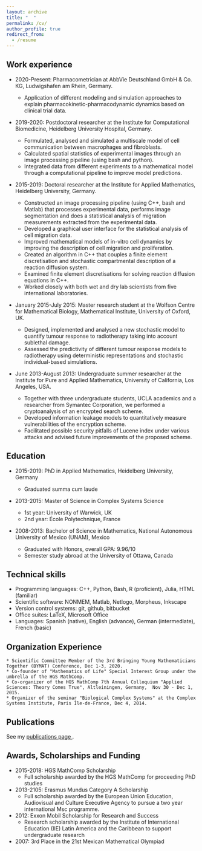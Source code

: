 ```yaml
---
layout: archive
title: "  "
permalink: /cv/
author_profile: true
redirect_from:
  - /resume
---
```


## Work experience

* 2020-Present: Pharmacometrician at AbbVie Deutschland GmbH & Co. KG, Ludwigshafen am Rhein, Germany.
	* Application of different modeling and simulation approaches to explain pharmacokinetic-pharmacodynamic dynamics based on clinical trial data.

* 2019-2020: Postdoctoral researcher at the Institute for Computational Biomedicine, Heidelberg University Hospital, Germany.
	* Formulated, analysed and simulated a multiscale model of cell communication between macrophages and fibroblasts. 
	* Calculated spatial statistics of experimental images through an image processing pipeline (using bash and python). 
	* Integrated data from different experiments to a mathematical model through a computational pipeline to improve model predictions.

* 2015-2019: Doctoral researcher at the Institute for Applied Mathematics, Heidelberg University, Germany.
	* Constructed an image processing pipeline (using C++, bash and Matlab) that processes experimental data, performs image segmentation and does a statistical analysis of migration measurements extracted from the experimental data.
	* Developed a graphical user interface for the statistical analysis of cell migration data.
	* Improved mathematical models of in-vitro cell dynamics by improving the description of cell migration and proliferation. 
	* Created an algorithm  in C++ that couples a finite element discretisation and stochastic compartmental description of a reaction diffusion system.
	* Examined finite element discretisations for solving reaction diffusion equations in C++.
	* Worked closely with both wet and dry lab scientists from five international laboratories. 

* January 2015-July 2015: Master research student at the Wolfson Centre for Mathematical Biology, Mathematical Institute, University of Oxford, UK.
	* Designed, implemented and analysed a new stochastic model to quantify tumour response to radiotherapy taking into account sublethal damage.
	* Assessed the predictivity of different tumour response models to radiotherapy using deterministic representations and stochastic individual-based simulations. 

* June 2013-August 2013: Undergraduate summer researcher at the Institute for Pure and Applied Mathematics, University of California, Los Angeles, USA.
	* Together with three undergraduate students, UCLA academics and a researcher from Symantec Corporation, we performed a cryptoanalysis of an encrypted search scheme.
	* Developed information leakage models to quantitatively measure vulnerabilities of the encryption scheme.
	* Facilitated possible security pitfalls of Lucene index under various attacks and advised future improvements of the proposed scheme. 

## Education

* 2015-2019: PhD in Applied Mathematics, Heidelberg University, Germany 
	* Graduated summa cum laude

* 2013-2015: Master of Science in Complex Systems Science
	* 1st year: University of Warwick, UK
	* 2nd year: École Polytechnique, France

* 2008-2013: Bachelor of Science in Mathematics, National Autonomous University of Mexico (UNAM), Mexico
	* Graduated with Honors, overall GPA: 9.96/10
	* Semester study abroad at the University of Ottawa, Canada

## Technical skills

* Programming languages: C++, Python, Bash, R (proficient), Julia, HTML (familiar)
* Scientific software: NONMEM, Matlab, Netlogo, Morpheus, Inkscape
* Version control systems:  git, github, bitbucket	
* Office suites: LaTeX, Microsoft Office
* Languages: Spanish (native), English (advance), German (intermediate), French (basic)

## Organization Experience

	* Scientific Committee Member of the 3rd Bringing Young Mathematicians Together (BYMAT) Conference, Dec 1-3, 2020.
	* Co-founder of "Mathematics of Life" Special Interest Group under the umbrella of the HGS MathComp. 
	* Co-organizer of the HGS MathComp 7th Annual Colloquium "Applied Sciences: Theory Comes True", Altleiningen, Germany,  Nov 30 - Dec 1, 2015.
	* Organizer of the seminar "Biological Complex Systems" at the Complex Systems Institute, Paris Île-de-France, Dec 4, 2014.

## Publications

See my [publications page ](https://victoriapb.github.io//publications/). 

## Awards, Scholarships and Funding

* 2015-2018: HGS MathComp Scholarship
	* Full scholarship awarded by the HGS MathComp for proceeding PhD studies
* 2013-2105: Erasmus Mundus Category A Scholarship 
	* Full scholarship awarded by the  European Union Education, Audiovisual and Culture Executive Agency to pursue a two year international Msc programme.
* 2012: Exxon Mobil Scholarship for Research and Success
	* Research scholarship awarded by the Institute of International Education (IIE) Latin America and the Caribbean to support undergraduate research
* 2007: 3rd Place in the 21st Mexican Mathematical Olympiad


